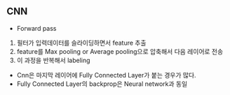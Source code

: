 ## CNN

- Forward pass
1. 필터가 입력데이터를 슬라이딩하면서 feature 추출
2. feature를 Max pooling or Average pooling으로 압축해서 다음 레이어로 전송
3. 이 과정을 반복해서 labeling

- Cnn은 마지막 레이어에 Fully Connected Layer가 붙는 경우가 많다. 
- Fully Connected Layer의 backprop은 Neural network과 동일


